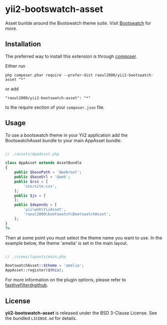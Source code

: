 yii2-bootswatch-asset
==========================
Asset bunlde around the Bootswatch theme suite. Visit [Bootswatch](http://bootswatch.com/) for more.

Installation
------------

The preferred way to install this extension is through [composer](http://getcomposer.org/download/).

Either run

```
php composer.phar require --prefer-dist raoul2000/yii2-bootswatch-asset "*"
```

or add

```
"raoul2000/yii2-bootswatch-asset": "*"
```

to the require section of your `composer.json` file.


Usage
-----
To use a bootswatch theme in your Yii2 application add the BootswatchAsset bundle to your main AppAsset bundle:

```php

// ./assets/AppAsset.php

class AppAsset extends AssetBundle
{
    public $basePath = '@webroot';
    public $baseUrl = '@web';
    public $css = [
        'css/site.css',
    ];
    public $js = [
    ];
    public $depends = [
        'yii\web\YiiAsset',
    	'raoul2000\bootswatch\BootswatchAsset',
    ];
}
?>
```

Then at some point you must select the theme name you want to use. In the example below, the theme 'amelia' is set in the main layout.

```php

// ./views/layouts/main.php

BootswatchAsset::$theme = 'amelia';
AppAsset::register($this);

```

For more information on the plugin options, please refer to [fastlivefilter@github](https://github.com/awbush/jquery-fastLiveFilter).

License
-------

**yii2-bootswatch-asset** is released under the BSD 3-Clause License. See the bundled `LICENSE.md` for details.